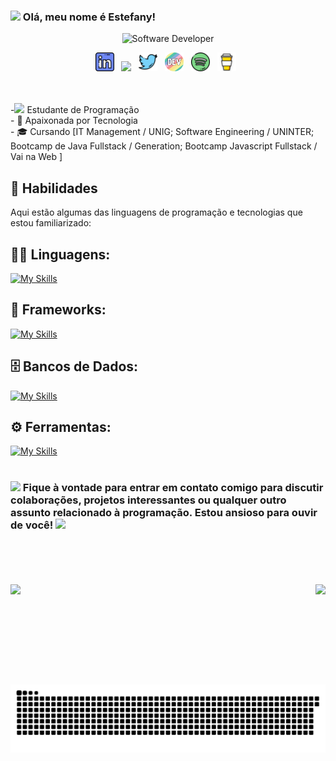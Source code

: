 ### <img src="https://media.giphy.com/media/VgCDAzcKvsR6OM0uWg/giphy.gif" width="50"> Olá, meu nome é Estefany!


<div align="center">
  <img src="https://i.pinimg.com/originals/0f/25/e4/0f25e4668c1c7740b5ed41835339d67f.gif" alt="Software Developer">
</div>
<p align='center'>
   <a href="https://www.linkedin.com/in/estefany-santos/"><img height="30" src="https://raw.githubusercontent.com/8bithemant/8bithemant/master/linkedin.png?raw=true"></a>&nbsp;&nbsp;
  <a href="estefany_fanysantos@hotmail.com"><img height="30" src="https://th.bing.com/th/id/OIP.9sT4UWsRfFiy6vPydv3_-QHaHO?pid=ImgDet&rs=1"></a>&nbsp;&nbsp;
<a href="https://twitter.com/8bithemant"><img height="30" src="https://raw.githubusercontent.com/8bithemant/8bithemant/master/twitter.png?raw=true"></a>&nbsp;&nbsp;
<a href="https://dev.to/"><img height="30" src="https://raw.githubusercontent.com/8bithemant/8bithemant/master/devto.png?raw=true"></a>&nbsp;&nbsp;
<a href="https://www.facebook.com/"><img height="30" src="https://raw.githubusercontent.com/8bithemant/8bithemant/master/spotify.png?raw=true"></a>&nbsp;&nbsp;
 <a href="https://www.coffee.com/"><img height="30" src="https://raw.githubusercontent.com/8bithemant/8bithemant/master/coffee.jpg?raw=true"></a>&nbsp;&nbsp;
 </p>

<div>
  <br>
  <br>
  -<img src="https://media.giphy.com/media/WUlplcMpOCEmTGBtBW/giphy.gif" width="30"> Estudante de Programação
  <br>
  - 🌱 Apaixonada por Tecnologia
  <br>
  - 🎓 Cursando [IT Management / UNIG; Software Engineering / UNINTER; Bootcamp de Java Fullstack / Generation; Bootcamp Javascript Fullstack / Vai na Web ]

## 🚀 Habilidades

Aqui estão algumas das linguagens de programação e tecnologias que estou familiarizado:

## 👨‍💻 Linguagens: 
[![My Skills](https://skillicons.dev/icons?i=java,javascript,c,html,css,bootstrap)](https://skillicons.dev)

## 🧰 Frameworks: 
[![My Skills](https://skillicons.dev/icons?i=react)](https://skillicons.dev)

## 🗄️ Bancos de Dados: 
[![My Skills](https://skillicons.dev/icons?i=mysql)](https://skillicons.dev)

## ⚙️ Ferramentas:
[![My Skills](https://skillicons.dev/icons?i=git,github,visualstudio,vscode,eclipse,idea,figma,photoshop)](https://skillicons.dev)<br><br>


### <img src="https://media.giphy.com/media/LnQjpWaON8nhr21vNW/giphy.gif" width="60"> Fique à vontade para entrar em contato comigo para discutir colaborações, projetos interessantes ou qualquer outro assunto relacionado à programação. Estou ansioso para ouvir de você! <img src="https://media.giphy.com/media/mGcNjsfWAjY5AEZNw6/giphy.gif" width="50">
</div>
<br>
<br>
<br>
<br>
<div>
  <img align="left" height="160em" src="https://github-readme-stats.vercel.app/api?username=fany-santos8&show_icons=true&theme=tokyonight&include_all_commits=true&count_private=true"/>
  <img align="right" height="160em" src="https://github-readme-stats.vercel.app/api/top-langs/?username=fany-santos8&layout=compact&langs_count=16&theme=tokyonight"/>
</div>



<picture>
  <source media="(prefers-color-scheme: dark)" srcset="https://raw.githubusercontent.com/fany-santos8/fany-santos8/output/github-contribution-grid-snake-dark.svg">
  <source media="(prefers-color-scheme: light)" srcset="https://raw.githubusercontent.com/fany-santos8/fany-santos8/output/github-contribution-grid-snake.svg">
  <img alt="github contribution grid snake animation" src="https://raw.githubusercontent.com/fany-santos8/fany-santos8/output/github-contribution-grid-snake.svg">
</picture>
